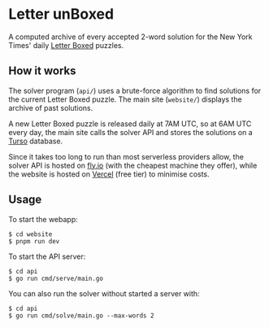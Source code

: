 # Letter unBoxed

A computed archive of every accepted 2-word solution for the New York Times' daily [Letter Boxed](https://www.nytimes.com/puzzles/letter-boxed) puzzles.

## How it works

The solver program (`api/`) uses a brute-force algorithm to find solutions for the current Letter Boxed puzzle. The main site (`website/`) displays the archive of past solutions.

A new Letter Boxed puzzle is released daily at 7AM UTC, so at 6AM UTC every day, the main site calls the solver API and stores the solutions on a [Turso](https://turso.tech/) database.

Since it takes too long to run than most serverless providers allow, the solver API is hosted on [fly.io](https://fly.io/) (with the cheapest machine they offer), while the website is hosted on [Vercel](https://vercel.com/home) (free tier) to minimise costs.

## Usage

To start the webapp:

```
$ cd website
$ pnpm run dev
```

To start the API server:

```
$ cd api
$ go run cmd/serve/main.go
```

You can also run the solver without started a server with:

```
$ cd api
$ go run cmd/solve/main.go --max-words 2
```
